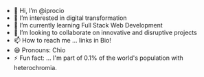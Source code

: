 - 👋 Hi, I’m @iprocio
- 👀 I’m interested in digital transformation
- 🌱 I’m currently learning Full Stack Web Development
- 💞️ I’m looking to collaborate on innovative and disruptive projects
- 📫 How to reach me ... links in Bio!
- 😄 Pronouns: Chio
- ⚡ Fun fact: ... I'm part of 0.1% of the world's population with heterochromia.

<!---
iprocio/iprocio is a ✨ special ✨ repository because its `README.md` (this file) appears on your GitHub profile.
You can click the Preview link to take a look at your changes.
--->
